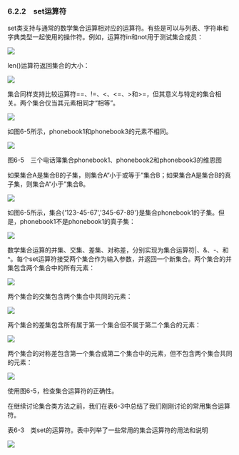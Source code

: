    

### 6.2.2　set运算符

set类支持与通常的数学集合运算相对应的运算符。有些是可以与列表、字符串和字典类型一起使用的操作符。例如，运算符in和not用于测试集合成员：

![](0-Assets/Epubook/程序员编程语言经典合集（计算机科学丛书5册套装），javapython编程语言含经典教材龙书《编译原理》%20(Bruce%20Eckel%20%20Alfred%20V.%20Aho%20%20Monica%20S.%20Lam%20etc.)%20(Z-Library)/images/image08578.jpeg)

len()运算符返回集合的大小：

![](0-Assets/Epubook/程序员编程语言经典合集（计算机科学丛书5册套装），javapython编程语言含经典教材龙书《编译原理》%20(Bruce%20Eckel%20%20Alfred%20V.%20Aho%20%20Monica%20S.%20Lam%20etc.)%20(Z-Library)/images/image08579.jpeg)

集合同样支持比较运算符==、!=、<、<=、>和>=，但其意义与特定的集合相关。两个集合仅当其元素相同才“相等”。

![](0-Assets/Epubook/程序员编程语言经典合集（计算机科学丛书5册套装），javapython编程语言含经典教材龙书《编译原理》%20(Bruce%20Eckel%20%20Alfred%20V.%20Aho%20%20Monica%20S.%20Lam%20etc.)%20(Z-Library)/images/image08580.jpeg)

如图6-5所示，phonebook1和phonebook3的元素不相同。

![](0-Assets/Epubook/程序员编程语言经典合集（计算机科学丛书5册套装），javapython编程语言含经典教材龙书《编译原理》%20(Bruce%20Eckel%20%20Alfred%20V.%20Aho%20%20Monica%20S.%20Lam%20etc.)%20(Z-Library)/images/image08581.jpeg)

图6-5　三个电话簿集合phonebook1、phonebook2和phonebook3的维恩图

如果集合A是集合B的子集，则集合A“小于或等于”集合B；如果集合A是集合B的真子集，则集合A“小于”集合B。

![](0-Assets/Epubook/程序员编程语言经典合集（计算机科学丛书5册套装），javapython编程语言含经典教材龙书《编译原理》%20(Bruce%20Eckel%20%20Alfred%20V.%20Aho%20%20Monica%20S.%20Lam%20etc.)%20(Z-Library)/images/image08582.jpeg)

如图6-5所示，集合{'123-45-67','345-67-89'}是集合phonebook1的子集。但是，phonebook1不是phonebook1的真子集：

![](0-Assets/Epubook/程序员编程语言经典合集（计算机科学丛书5册套装），javapython编程语言含经典教材龙书《编译原理》%20(Bruce%20Eckel%20%20Alfred%20V.%20Aho%20%20Monica%20S.%20Lam%20etc.)%20(Z-Library)/images/image08583.jpeg)

数学集合运算的并集、交集、差集、对称差，分别实现为集合运算符|、&、-、和^。每个set运算符接受两个集合作为输入参数，并返回一个新集合。两个集合的并集包含两个集合中的所有元素：

![](0-Assets/Epubook/程序员编程语言经典合集（计算机科学丛书5册套装），javapython编程语言含经典教材龙书《编译原理》%20(Bruce%20Eckel%20%20Alfred%20V.%20Aho%20%20Monica%20S.%20Lam%20etc.)%20(Z-Library)/images/image08584.jpeg)

两个集合的交集包含两个集合中共同的元素：

![](0-Assets/Epubook/程序员编程语言经典合集（计算机科学丛书5册套装），javapython编程语言含经典教材龙书《编译原理》%20(Bruce%20Eckel%20%20Alfred%20V.%20Aho%20%20Monica%20S.%20Lam%20etc.)%20(Z-Library)/images/image08585.jpeg)

两个集合的差集包含所有属于第一个集合但不属于第二个集合的元素：

![](0-Assets/Epubook/程序员编程语言经典合集（计算机科学丛书5册套装），javapython编程语言含经典教材龙书《编译原理》%20(Bruce%20Eckel%20%20Alfred%20V.%20Aho%20%20Monica%20S.%20Lam%20etc.)%20(Z-Library)/images/image08586.jpeg)

两个集合的对称差包含第一个集合或第二个集合中的元素，但不包含两个集合共同的元素：

![](0-Assets/Epubook/程序员编程语言经典合集（计算机科学丛书5册套装），javapython编程语言含经典教材龙书《编译原理》%20(Bruce%20Eckel%20%20Alfred%20V.%20Aho%20%20Monica%20S.%20Lam%20etc.)%20(Z-Library)/images/image08587.jpeg)

使用图6-5，检查集合运算符的正确性。

在继续讨论集合类方法之前，我们在表6-3中总结了我们刚刚讨论的常用集合运算符。

表6-3　类set的运算符。表中列举了一些常用的集合运算符的用法和说明

![](0-Assets/Epubook/程序员编程语言经典合集（计算机科学丛书5册套装），javapython编程语言含经典教材龙书《编译原理》%20(Bruce%20Eckel%20%20Alfred%20V.%20Aho%20%20Monica%20S.%20Lam%20etc.)%20(Z-Library)/images/image08588.jpeg)
